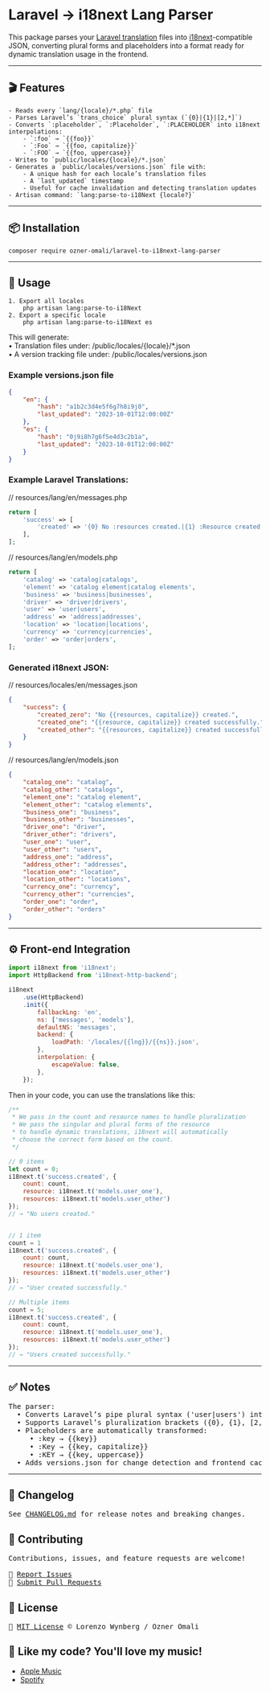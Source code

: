 # Laravel → i18next Lang Parser

This package parses your <a href="https://laravel.com/docs/12.x/localization" target="_blank" rel="noopener noreferrer">Laravel translation</a> files into <a href="https://www.i18next.com/" target="_blank" rel="noopener noreferrer">i18next</a>-compatible JSON, converting plural forms and placeholders into a format ready for dynamic translation usage in the frontend.

---

## 🎬 Features
```
- Reads every `lang/{locale}/*.php` file
- Parses Laravel’s `trans_choice` plural syntax (`{0}|{1}|[2,*]`)
- Converts `:placeholder`, `:Placeholder`, `:PLACEHOLDER` into i18next interpolations:
    - `:foo` → `{{foo}}`
    - `:Foo` → `{{foo, capitalize}}`
    - `:FOO` → `{{foo, uppercase}}`
- Writes to `public/locales/{locale}/*.json`
- Generates a `public/locales/versions.json` file with:
    - A unique hash for each locale’s translation files
    - A `last_updated` timestamp
    - Useful for cache invalidation and detecting translation updates
- Artisan command: `lang:parse-to-i18Next {locale?}`
```

---

## 📦 Installation

```
composer require ozner-omali/laravel-to-i18next-lang-parser
```
---

## 🔧 Usage
```
1. Export all locales
    php artisan lang:parse-to-i18Next
2. Export a specific locale
    php artisan lang:parse-to-i18Next es
```

This will generate: \
• Translation files under: /public/locales/{locale}/*.json \
• A version tracking file under: /public/locales/versions.json

### Example versions.json file
```json
{
    "en": {
        "hash": "a1b2c3d4e5f6g7h8i9j0",
        "last_updated": "2023-10-01T12:00:00Z"
    },
    "es": {
        "hash": "0j9i8h7g6f5e4d3c2b1a",
        "last_updated": "2023-10-01T12:00:00Z"
    }
}
```

### Example Laravel Translations:
// resources/lang/en/messages.php
```php
return [
    'success' => [
        'created' => '{0} No :resources created.|{1} :Resource created successfully.|[2,*] :Resources created successfully.'
    ],
];
```
// resources/lang/en/models.php
```php
return [
    'catalog' => 'catalog|catalogs',
    'element' => 'catalog element|catalog elements',
    'business' => 'business|businesses',
    'driver' => 'driver|drivers',
    'user' => 'user|users',
    'address' => 'address|addresses',
    'location' => 'location|locations',
    'currency' => 'currency|currencies',
    'order' => 'order|orders',
];
```
### Generated i18next JSON:
// resources/locales/en/messages.json
```json
{
    "success": {
        "created_zero": "No {{resources, capitalize}} created.",
        "created_one": "{{resource, capitalize}} created successfully.",
        "created_other": "{{resources, capitalize}} created successfully."
    }
}
```
// resources/lang/en/models.json
```json
{
    "catalog_one": "catalog",
    "catalog_other": "catalogs",
    "element_one": "catalog element",
    "element_other": "catalog elements",
    "business_one": "business",
    "business_other": "businesses",
    "driver_one": "driver",
    "driver_other": "drivers",
    "user_one": "user",
    "user_other": "users",
    "address_one": "address",
    "address_other": "addresses",
    "location_one": "location",
    "location_other": "locations",
    "currency_one": "currency",
    "currency_other": "currencies",
    "order_one": "order",
    "order_other": "orders"
}
```

---

## ⚙️ Front-end Integration
```javascript 
import i18next from 'i18next';
import HttpBackend from 'i18next-http-backend';

i18next
    .use(HttpBackend)
    .init({
        fallbackLng: 'en',
        ns: ['messages', 'models'],
        defaultNS: 'messages',
        backend: {
            loadPath: '/locales/{{lng}}/{{ns}}.json',
        },
        interpolation: {
            escapeValue: false,
        },
    });
```
Then in your code, you can use the translations like this:
```javascript
/** 
 * We pass in the count and resource names to handle pluralization
 * We pass the singular and plural forms of the resource
 * to handle dynamic translations, i18next will automatically 
 * choose the correct form based on the count.
 */

// 0 items
let count = 0;
i18next.t('success.created', {
    count: count,
    resource: i18next.t('models.user_one'),
    resources: i18next.t('models.user_other')
});
// → "No users created."


// 1 item
count = 1
i18next.t('success.created', {
    count: count,
    resource: i18next.t('models.user_one'),
    resources: i18next.t('models.user_other')
});
// → "User created successfully."

// Multiple items
count = 5;
i18next.t('success.created', {
    count: count,
    resource: i18next.t('models.user_one'),
    resources: i18next.t('models.user_other')
});
// → "Users created successfully."
```
---

## ✅ Notes
<pre>
The parser:
  • Converts Laravel’s pipe plural syntax ('user|users') into _one and _other keys.
  • Supports Laravel’s pluralization brackets ({0}, {1}, [2,*]) and converts them to *_zero, *_one, *_other.
  • Placeholders are automatically transformed:
     • :key → {{key}}
     • :Key → {{key, capitalize}}
     • :KEY → {{key, uppercase}}
  • Adds versions.json for change detection and frontend cache management.
</pre>

---

## 📖 Changelog
<pre>
See <a href="https://github.com/LorenzoWynberg/laravel-to-i18next-lang-parser/blob/main/CHANGELOG.md" target="_blank" rel="noopener noreferrer">CHANGELOG.md</a> for release notes and breaking changes.
</pre>

## 🤝 Contributing
<pre>
Contributions, issues, and feature requests are welcome!

🔗 <a href="https://github.com/LorenzoWynberg/laravel-to-i18next-lang-parser/issues" target="_blank" rel="noopener noreferrer">Report Issues</a>
🔗 <a href="https://github.com/LorenzoWynberg/laravel-to-i18next-lang-parser/pulls" target="_blank" rel="noopener noreferrer">Submit Pull Requests</a>
</pre>

## 🔑 License
<pre>
🔑 <a href="https://raw.githubusercontent.com/LorenzoWynberg/laravel-to-i18next-lang-parser/main/LICENSE.md" target="_blank" rel="noopener noreferrer">MIT License</a> © Lorenzo Wynberg / Ozner Omali
</pre>

## 🎵 Like my code? You'll love my music!

<ul>
  <li><a href="https://music.apple.com/us/album/the-kitty-cat-crew/1796753922" target="_blank" rel="noopener noreferrer">Apple Music</a></li>
  <li><a href="https://open.spotify.com/album/0uTRS5Z5Qebgi7BavwGlpm" target="_blank" rel="noopener noreferrer">Spotify</a></li>
</ul>

